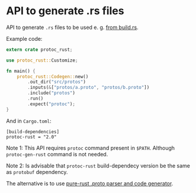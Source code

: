 # API to generate .rs files

API to generate `.rs` files to be used e. g. [from build.rs](https://github.com/stepancheg/rust-protobuf/blob/master/protobuf-test/build.rs).

Example code:

```rust
extern crate protoc_rust;

use protoc_rust::Customize;

fn main() {
    protoc_rust::Codegen::new()
        .out_dir("src/protos")
        .inputs(&["protos/a.proto", "protos/b.proto"])
        .include("protos")
        .run()
        .expect("protoc");
}
```

And in `Cargo.toml`:

```
[build-dependencies]
protoc-rust = "2.0"
```

Note 1: This API requires `protoc` command present in `$PATH`.
Although `protoc-gen-rust` command is not needed.

Note 2: Is advisable that `protoc-rust` build-dependecy version be the same as `protobuf` dependency. 

The alternative is to use
[pure-rust .proto parser and code generator](https://github.com/stepancheg/rust-protobuf/tree/master/protobuf-codegen-pure).
